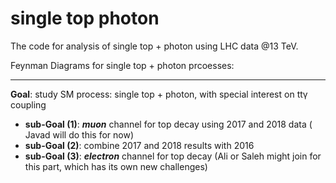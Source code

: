 # single top photon
The code for analysis of single top + photon using LHC data @13 TeV.

Feynman Diagrams for single top + photon prcoesses:
***

**Goal**: study SM process: single top + photon, with special interest on tt&gamma; coupling   
- **sub-Goal (1)**: __*muon*__ channel for top decay using 2017 and 2018 data  ( Javad will do this for now)
- **sub-Goal (2)**: combine 2017 and 2018 results with 2016
- **sub-Goal (3)**: __*electron*__ channel for top decay (Ali or Saleh might join for this part, which has its own new challenges)
